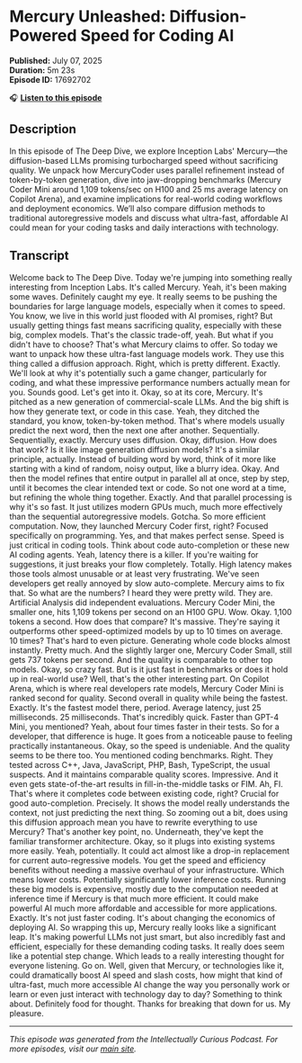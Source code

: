 # Mercury Unleashed: Diffusion-Powered Speed for Coding AI

**Published:** July 07, 2025  
**Duration:** 5m 23s  
**Episode ID:** 17692702

🎧 **[Listen to this episode](https://intellectuallycurious.buzzsprout.com/2529712/episodes/17692702-mercury-unleashed-diffusion-powered-speed-for-coding-ai)**

## Description

In this episode of The Deep Dive, we explore Inception Labs' Mercury—the diffusion-based LLMs promising turbocharged speed without sacrificing quality. We unpack how MercuryCoder uses parallel refinement instead of token-by-token generation, dive into jaw-dropping benchmarks (Mercury Coder Mini around 1,109 tokens/sec on H100 and 25 ms average latency on Copilot Arena), and examine implications for real-world coding workflows and deployment economics. We’ll also compare diffusion methods to traditional autoregressive models and discuss what ultra-fast, affordable AI could mean for your coding tasks and daily interactions with technology.

## Transcript

Welcome back to The Deep Dive. Today we're jumping into something really interesting from Inception Labs. It's called Mercury. Yeah, it's been making some waves. Definitely caught my eye. It really seems to be pushing the boundaries for large language models, especially when it comes to speed. You know, we live in this world just flooded with AI promises, right? But usually getting things fast means sacrificing quality, especially with these big, complex models. That's the classic trade-off, yeah. But what if you didn't have to choose? That's what Mercury claims to offer. So today we want to unpack how these ultra-fast language models work. They use this thing called a diffusion approach. Right, which is pretty different. Exactly. We'll look at why it's potentially such a game changer, particularly for coding, and what these impressive performance numbers actually mean for you. Sounds good. Let's get into it. Okay, so at its core, Mercury. It's pitched as a new generation of commercial-scale LLMs. And the big shift is how they generate text, or code in this case. Yeah, they ditched the standard, you know, token-by-token method. That's where models usually predict the next word, then the next one after another. Sequentially. Sequentially, exactly. Mercury uses diffusion. Okay, diffusion. How does that work? Is it like image generation diffusion models? It's a similar principle, actually. Instead of building word by word, think of it more like starting with a kind of random, noisy output, like a blurry idea. Okay. And then the model refines that entire output in parallel all at once, step by step, until it becomes the clear intended text or code. So not one word at a time, but refining the whole thing together. Exactly. And that parallel processing is why it's so fast. It just utilizes modern GPUs much, much more effectively than the sequential autoregressive models. Gotcha. So more efficient computation. Now, they launched Mercury Coder first, right? Focused specifically on programming. Yes, and that makes perfect sense. Speed is just critical in coding tools. Think about code auto-completion or these new AI coding agents. Yeah, latency there is a killer. If you're waiting for suggestions, it just breaks your flow completely. Totally. High latency makes those tools almost unusable or at least very frustrating. We've seen developers get really annoyed by slow auto-complete. Mercury aims to fix that. So what are the numbers? I heard they were pretty wild. They are. Artificial Analysis did independent evaluations. Mercury Coder Mini, the smaller one, hits 1,109 tokens per second on an H100 GPU. Wow. Okay. 1,100 tokens a second. How does that compare? It's massive. They're saying it outperforms other speed-optimized models by up to 10 times on average. 10 times? That's hard to even picture. Generating whole code blocks almost instantly. Pretty much. And the slightly larger one, Mercury Coder Small, still gets 737 tokens per second. And the quality is comparable to other top models. Okay, so crazy fast. But is it just fast in benchmarks or does it hold up in real-world use? Well, that's the other interesting part. On Copilot Arena, which is where real developers rate models, Mercury Coder Mini is ranked second for quality. Second overall in quality while being the fastest. Exactly. It's the fastest model there, period. Average latency, just 25 milliseconds. 25 milliseconds. That's incredibly quick. Faster than GPT-4 Mini, you mentioned? Yeah, about four times faster in their tests. So for a developer, that difference is huge. It goes from a noticeable pause to feeling practically instantaneous. Okay, so the speed is undeniable. And the quality seems to be there too. You mentioned coding benchmarks. Right. They tested across C++, Java, JavaScript, PHP, Bash, TypeScript, the usual suspects. And it maintains comparable quality scores. Impressive. And it even gets state-of-the-art results in fill-in-the-middle tasks or FIM. Ah, FI. That's where it completes code between existing code, right? Crucial for good auto-completion. Precisely. It shows the model really understands the context, not just predicting the next thing. So zooming out a bit, does using this diffusion approach mean you have to rewrite everything to use Mercury? That's another key point, no. Underneath, they've kept the familiar transformer architecture. Okay, so it plugs into existing systems more easily. Yeah, potentially. It could act almost like a drop-in replacement for current auto-regressive models. You get the speed and efficiency benefits without needing a massive overhaul of your infrastructure. Which means lower costs. Potentially significantly lower inference costs. Running these big models is expensive, mostly due to the computation needed at inference time if Mercury is that much more efficient. It could make powerful AI much more affordable and accessible for more applications. Exactly. It's not just faster coding. It's about changing the economics of deploying AI. So wrapping this up, Mercury really looks like a significant leap. It's making powerful LLMs not just smart, but also incredibly fast and efficient, especially for these demanding coding tasks. It really does seem like a potential step change. Which leads to a really interesting thought for everyone listening. Go on. Well, given that Mercury, or technologies like it, could dramatically boost AI speed and slash costs, how might that kind of ultra-fast, much more accessible AI change the way you personally work or learn or even just interact with technology day to day? Something to think about. Definitely food for thought. Thanks for breaking that down for us. My pleasure.

---
*This episode was generated from the Intellectually Curious Podcast. For more episodes, visit our [main site](https://intellectuallycurious.buzzsprout.com).*
